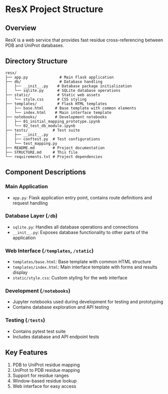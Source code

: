 # ResX Project Structure

## Overview
ResX is a web service that provides fast residue cross-referencing between PDB and UniProt databases.

## Directory Structure
```
resx/
├── app.py              # Main Flask application
├── db/                 # Database handling
│   ├── __init__.py    # Database package initialization
│   └── sqlite.py      # SQLite database operations
├── static/            # Static web assets
│   └── style.css      # CSS styling
├── templates/         # Flask HTML templates
│   ├── base.html     # Base template with common elements
│   └── index.html    # Main interface template
├── notebooks/        # Development notebooks
│   ├── 01_initial_mapping_prototype.ipynb
│   └── 02_test_db_module.ipynb
├── tests/           # Test suite
│   ├── __init__.py
│   ├── conftest.py  # Test configurations
│   └── test_mapping.py
├── README.md        # Project documentation
├── STRUCTURE.md     # This file
└── requirements.txt # Project dependencies
```

## Component Descriptions

### Main Application
- `app.py`: Flask application entry point, contains route definitions and request handling

### Database Layer (`/db`)
- `sqlite.py`: Handles all database operations and connections
- `__init__.py`: Exposes database functionality to other parts of the application

### Web Interface (`/templates`, `/static`)
- `templates/base.html`: Base template with common HTML structure
- `templates/index.html`: Main interface template with forms and results display
- `static/style.css`: Custom styling for the web interface

### Development (`/notebooks`)
- Jupyter notebooks used during development for testing and prototyping
- Contains database exploration and API testing

### Testing (`/tests`)
- Contains pytest test suite
- Includes database and API endpoint tests

## Key Features
1. PDB to UniProt residue mapping
2. UniProt to PDB residue mapping
3. Support for residue ranges
4. Window-based residue lookup
5. Web interface for easy access